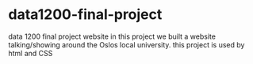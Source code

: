 # data1200-final-project
data 1200 final project website
in this project we built a website talking/showing around the Oslos local university. 
this project is used by html and CSS
